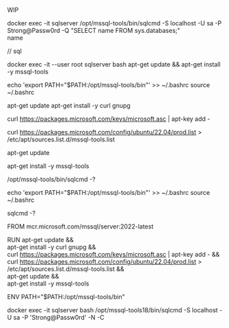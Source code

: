 WIP

docker exec -it sqlserver /opt/mssql-tools/bin/sqlcmd -S localhost -U sa -P Strong@Passw0rd -Q "SELECT name FROM sys.databases;"      
name



// sql

docker exec -it --user root sqlserver bash
apt-get update && apt-get install -y mssql-tools

echo 'export PATH="$PATH:/opt/mssql-tools/bin"' >> ~/.bashrc
source ~/.bashrc




apt-get update
apt-get install -y curl gnupg

<!-- // add Microsoft key -->
curl https://packages.microsoft.com/keys/microsoft.asc | apt-key add -

<!-- // add Microsoft repository -->
curl https://packages.microsoft.com/config/ubuntu/22.04/prod.list > /etc/apt/sources.list.d/mssql-tools.list


apt-get update

<!-- // download the mssql-tools -->
apt-get install -y mssql-tools

<!-- check if sqlsmd was downloaded -->
/opt/mssql-tools/bin/sqlcmd -?

<!-- add sqlcmd to PATH -->
echo 'export PATH="$PATH:/opt/mssql-tools/bin"' >> ~/.bashrc
source ~/.bashrc

<!-- check that sqlcmd is enabled -->
sqlcmd -?


<!-- TODO add to Dockerfile next code -->
FROM mcr.microsoft.com/mssql/server:2022-latest

RUN apt-get update && \
    apt-get install -y curl gnupg && \
    curl https://packages.microsoft.com/keys/microsoft.asc | apt-key add - && \
    curl https://packages.microsoft.com/config/ubuntu/22.04/prod.list > /etc/apt/sources.list.d/mssql-tools.list && \
    apt-get update && \
    apt-get install -y mssql-tools

ENV PATH="$PATH:/opt/mssql-tools/bin"






docker exec -it sqlserver bash
/opt/mssql-tools18/bin/sqlcmd -S localhost -U sa -P 'Strong@Passw0rd' -N -C
